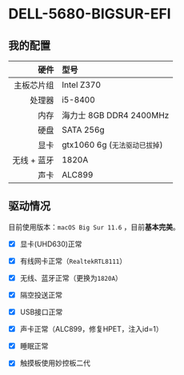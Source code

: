 # DELL-5680-BIGSUR-EFI

## 我的配置

|            硬件 | 型号                                                   | 
|---------------:|:-------------------------------------------------------|
|      主板芯片组 | Intel Z370                                      |
|          处理器 | i5-8400                                      |
|            内存 | 海力士 8GB DDR4 2400MHz                     |
|            硬盘 | SATA 256g                                   |
|            显卡 | gtx1060 6g (`无法驱动已拔掉`)                      |
|      无线 + 蓝牙 |1820A  |
|  声卡 | ALC899                  |

## 驱动情况

目前使用版本：`macOS Big Sur 11.6` ，目前**基本完美**。

- [x] 显卡(UHD630)正常

- [x] 有线网卡正常（`RealtekRTL8111`）

- [x] 无线、蓝牙正常（更换为`1820A`）

- [x] 隔空投送正常

- [x] USB接口正常

- [x] 声卡正常（ALC899，修复HPET，注入id=1） 

- [x] 睡眠正常

- [x] 触摸板使用妙控板二代
